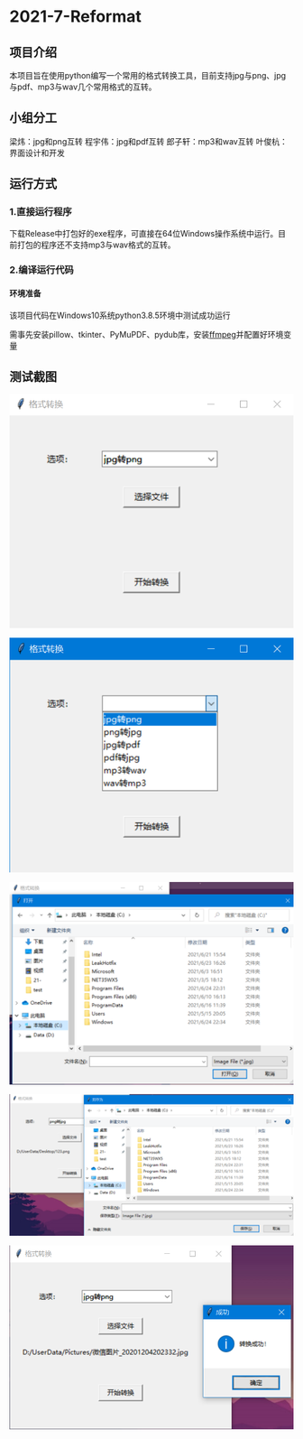 # 2021-7-Reformat
## 项目介绍
本项目旨在使用python编写一个常用的格式转换工具，目前支持jpg与png、jpg与pdf、mp3与wav几个常用格式的互转。
## 小组分工
梁炜：jpg和png互转
程宇伟：jpg和pdf互转
郎子轩：mp3和wav互转
叶俊杭：界面设计和开发
## 运行方式
### 1.直接运行程序
下载Release中打包好的exe程序，可直接在64位Windows操作系统中运行。目前打包的程序还不支持mp3与wav格式的互转。
### 2.编译运行代码
#### 环境准备
该项目代码在Windows10系统python3.8.5环境中测试成功运行

需事先安装pillow、tkinter、PyMuPDF、pydub库，安装[ffmpeg](http://ffmpeg.org/)并配置好环境变量

## 测试截图
![](test/capture_20210626202708038.bmp)

![](test/1624710748.jpg)

![](test/1624710638.jpg)

![](test/1624710683.png)

![](test/1624710511.jpg)
